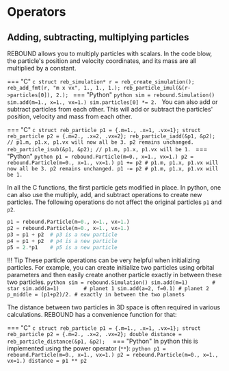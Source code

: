 # Operators

## Adding, subtracting, multiplying particles
REBOUND allows you to multiply particles with scalars.
In the code blow, the particle's position and velocity coordinates, and its mass are all multiplied by a constant.

=== "C"
    ```c
    struct reb_simulation* r = reb_create_simulation();
    reb_add_fmt(r, "m x vx", 1., 1., 1.);
    reb_particle_imul(&(r->particles[0]), 2.);
    ```
=== "Python"
    ```python
    sim = rebound.Simulation()
    sim.add(m=1., x=1., vx=1.)
    sim.particles[0] *= 2.
    ```
You can also add or subtract particles from each other. 
This will add or subtract the particles' position, velocity and mass from each other.

=== "C"
    ```c
    struct reb_particle p1 = {.m=1., .x=1, .vx=1};
    struct reb_particle p2 = {.m=2., .x=2, .vx=2};
    reb_particle_iadd(&p1, &p2); // p1.m, p1.x, p1.vx will now all be 3. p2 remains unchanged.
    reb_particle_isub(&p1, &p2); // p1.m, p1.x, p1.vx will be 1.
    ```
=== "Python"
    ```python
    p1 = rebound.Particle(m=0., x=1., vx=1.)
    p2 = rebound.Particle(m=0., x=1., vx=1.)
    p1 += p2 # p1.m, p1.x, p1.vx will now all be 3. p2 remains unchanged.
    p1 -= p2 # p1.m, p1.x, p1.vx will be 1.
    ```

In all the C functions, the first particle gets modified in place. 
In python, one can also use the multiply, add, and subtract operations to create new particles.
The following operations do not affect the original particles `p1` and `p2`.

```python
p1 = rebound.Particle(m=0., x=1., vx=1.)
p2 = rebound.Particle(m=0., x=1., vx=1.)
p3 = p1 + p2  # p3 is a new particle
p4 = p1 + p2  # p4 is a new particle
p5 = 2.*p1    # p5 is a new particle
```

!!! Tip
    These particle operations can be very helpful when initializing particles.
    For example, you can create initialize two particles using orbital parameters and then easily create another particle exactly in between these two particles.
    ```python
    sim = rebound.Simulation()
    sim.add(m=1)        # star
    sim.add(a=1)        # planet 1
    sim.add(a=2, f=0.1) # planet 2
    p_middle = (p1+p2)/2. # exactly in between the two planets
    ```

The distance between two particles in 3D space is often required in various calculations.
REBOUND has a convenience function for that:

=== "C"
    ```c
    struct reb_particle p1 = {.m=1., .x=1, .vx=1};
    struct reb_particle p2 = {.m=2., .x=2, .vx=2};
    double distance = reb_particle_distance(&p1, &p2); 
    ```
=== "Python"
    In python this is implemented using the power operator (`**`):
    ```python
    p1 = rebound.Particle(m=0., x=1., vx=1.)
    p2 = rebound.Particle(m=0., x=1., vx=1.)
    distance = p1 ** p2
    ```

